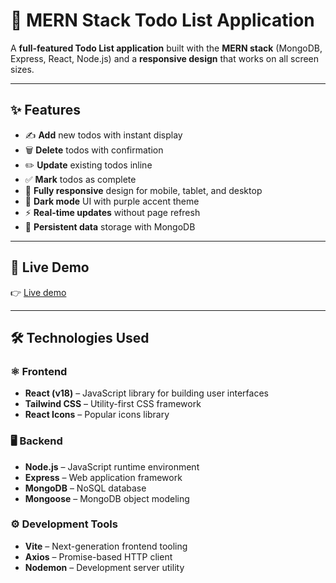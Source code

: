 # 🚀 MERN Stack Todo List Application

A **full-featured Todo List application** built with the **MERN stack** (MongoDB, Express, React, Node.js) and a **responsive design** that works on all screen sizes.

---

## ✨ Features

- ✍️ **Add** new todos with instant display  
- 🗑️ **Delete** todos with confirmation  
- ✏️ **Update** existing todos inline  
- ✅ **Mark** todos as complete  
- 📱 **Fully responsive** design for mobile, tablet, and desktop  
- 🌙 **Dark mode** UI with purple accent theme  
- ⚡ **Real-time updates** without page refresh  
- 📁 **Persistent data** storage with MongoDB  

---

## 🔗 Live Demo

👉 [Live demo](https://todofrontend-henna.vercel.app/)

---

## 🛠️ Technologies Used

### ⚛️ Frontend

- **React (v18)** – JavaScript library for building user interfaces  
- **Tailwind CSS** – Utility-first CSS framework  
- **React Icons** – Popular icons library  

### 🖥️ Backend

- **Node.js** – JavaScript runtime environment  
- **Express** – Web application framework  
- **MongoDB** – NoSQL database  
- **Mongoose** – MongoDB object modeling  

### ⚙️ Development Tools

- **Vite** – Next-generation frontend tooling  
- **Axios** – Promise-based HTTP client  
- **Nodemon** – Development server utility  
